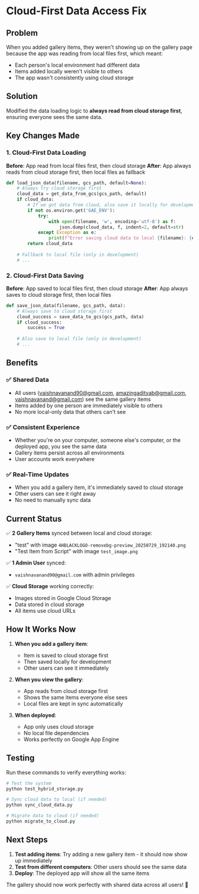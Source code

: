 # Cloud-First Data Access Fix

## Problem
When you added gallery items, they weren't showing up on the gallery page because the app was reading from local files first, which meant:
- Each person's local environment had different data
- Items added locally weren't visible to others
- The app wasn't consistently using cloud storage

## Solution
Modified the data loading logic to **always read from cloud storage first**, ensuring everyone sees the same data.

## Key Changes Made

### 1. Cloud-First Data Loading
**Before**: App read from local files first, then cloud storage
**After**: App always reads from cloud storage first, then local files as fallback

```python
def load_json_data(filename, gcs_path, default=None):
    # Always try cloud storage first
    cloud_data = get_data_from_gcs(gcs_path, default)
    if cloud_data:
        # If we got data from cloud, also save it locally for development
        if not os.environ.get('GAE_ENV'):
            try:
                with open(filename, 'w', encoding='utf-8') as f:
                    json.dump(cloud_data, f, indent=2, default=str)
            except Exception as e:
                print(f"Error saving cloud data to local {filename}: {e}")
        return cloud_data
    
    # Fallback to local file (only in development)
    # ...
```

### 2. Cloud-First Data Saving
**Before**: App saved to local files first, then cloud storage
**After**: App always saves to cloud storage first, then local files

```python
def save_json_data(filename, gcs_path, data):
    # Always save to cloud storage first
    cloud_success = save_data_to_gcs(gcs_path, data)
    if cloud_success:
        success = True
    
    # Also save to local file (only in development)
    # ...
```

## Benefits

### ✅ **Shared Data**
- All users (vaishnavanand90@gmail.com, amazingadityab@gmail.com, vaishnavanand@gmail.com) see the same gallery items
- Items added by one person are immediately visible to others
- No more local-only data that others can't see

### ✅ **Consistent Experience**
- Whether you're on your computer, someone else's computer, or the deployed app, you see the same data
- Gallery items persist across all environments
- User accounts work everywhere

### ✅ **Real-Time Updates**
- When you add a gallery item, it's immediately saved to cloud storage
- Other users can see it right away
- No need to manually sync data

## Current Status

✅ **2 Gallery Items** synced between local and cloud storage:
- "test" with image `4HBLACKLOGO-removebg-preview_20250729_192140.png`
- "Test Item from Script" with image `test_image.png`

✅ **1 Admin User** synced:
- `vaishnavanand90@gmail.com` with admin privileges

✅ **Cloud Storage** working correctly:
- Images stored in Google Cloud Storage
- Data stored in cloud storage
- All items use cloud URLs

## How It Works Now

1. **When you add a gallery item**:
   - Item is saved to cloud storage first
   - Then saved locally for development
   - Other users can see it immediately

2. **When you view the gallery**:
   - App reads from cloud storage first
   - Shows the same items everyone else sees
   - Local files are kept in sync automatically

3. **When deployed**:
   - App only uses cloud storage
   - No local file dependencies
   - Works perfectly on Google App Engine

## Testing

Run these commands to verify everything works:

```bash
# Test the system
python test_hybrid_storage.py

# Sync cloud data to local (if needed)
python sync_cloud_data.py

# Migrate data to cloud (if needed)
python migrate_to_cloud.py
```

## Next Steps

1. **Test adding items**: Try adding a new gallery item - it should now show up immediately
2. **Test from different computers**: Other users should see the same data
3. **Deploy**: The deployed app will show all the same items

The gallery should now work perfectly with shared data across all users! 🚀 